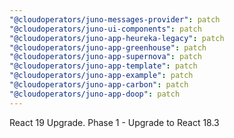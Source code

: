 ```yaml
---
"@cloudoperators/juno-messages-provider": patch
"@cloudoperators/juno-ui-components": patch
"@cloudoperators/juno-app-heureka-legacy": patch
"@cloudoperators/juno-app-greenhouse": patch
"@cloudoperators/juno-app-supernova": patch
"@cloudoperators/juno-app-template": patch
"@cloudoperators/juno-app-example": patch
"@cloudoperators/juno-app-carbon": patch
"@cloudoperators/juno-app-doop": patch
---
```


React 19 Upgrade. Phase 1 - Upgrade to React 18.3

